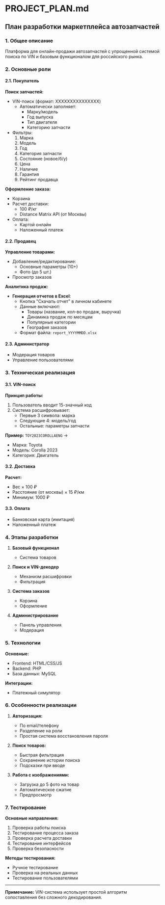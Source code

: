 # PROJECT_PLAN.md

## План разработки маркетплейса автозапчастей

### 1. Общее описание
Платформа для онлайн-продажи автозапчастей с упрощенной системой поиска по VIN и базовым функционалом для российского рынка.

### 2. Основные роли

#### 2.1. Покупатель
**Поиск запчастей:**
- VIN-поиск (формат: XXXXXXXXXXXXXXX)
  - Автоматически заполняет:
    - Марку/модель
    - Год выпуска
    - Тип двигателя
    - Категорию запчасти
- Фильтры:
  1. Марка
  2. Модель
  3. Год
  4. Категория запчасти
  5. Состояние (новое/б/у)
  6. Цена
  7. Наличие
  8. Гарантия
  9. Рейтинг продавца

**Оформление заказа:**
- Корзина
- Расчет доставки:
  - 100 ₽/кг
  - Distance Matrix API (от Москвы)
- Оплата:
  - Картой онлайн
  - Наложенный платеж

#### 2.2. Продавец
**Управление товарами:**
- Добавление/редактирование:
  - Основные параметры (10+)
  - Фото (до 5 шт.)
- Просмотр заказов

**Аналитика продаж:**
- **Генерация отчетов в Excel**:
  - Кнопка "Скачать отчет" в личном кабинете
  - Данные включают:
    - Товары (название, кол-во продаж, выручка)
    - Динамика продаж по месяцам
    - Популярные категории
    - География заказов
  - Формат файла: `report_YYYYMMDD.xlsx`

#### 2.3. Администратор
- Модерация товаров
- Управление пользователями

### 3. Техническая реализация

#### 3.1. VIN-поиск
**Принцип работы:**
1. Пользователь вводит 15-значный код
2. Система расшифровывает:
   - Первые 3 символа: марка
   - Следующие 4: модель/год
   - Остальные: параметры запчасти

**Пример:**
`TOY2023COROLLAENG` → 
- Марка: Toyota
- Модель: Corolla 2023
- Категория: Двигатель

#### 3.2. Доставка
**Расчет:**
- Вес × 100 ₽
- Расстояние (от москвы) × 15 ₽/км
- Минимум: 1000 ₽

#### 3.3. Оплата
- Банковская карта (имитация)
- Наложенный платеж

### 4. Этапы разработки

1. **Базовый функционал**
   - Система товаров

2. **Поиск и VIN-декодер**
   - Механизм расшифровки
   - Фильтрация

3. **Система заказов**
   - Корзина
   - Оформление

4. **Администрирование**
   - Панель управления
   - Модерация

### 5. Технологии

**Основные:**
- Frontend: HTML/CSS/JS
- Backend: PHP
- База данных: MySQL

**Интеграции:**
- Платежный симулятор

### 6. Особенности реализации

1. **Авторизация:**
   - По email/телефону
   - Разделение на роли
   - Простая система восстановления пароля

2. **Поиск товаров:**
   - Быстрая фильтрация
   - Сохранение истории поиска
   - Подсказки при вводе

3. **Работа с изображениями:**
   - Загрузка до 5 фото на товар
   - Автоматическое сжатие
   - Предпросмотр

### 7. Тестирование

**Основные направления:**
1. Проверка работы поиска
2. Тестирование процесса заказа
3. Проверка расчета доставки
4. Тестирование интерфейсов
5. Проверка безопасности

**Методы тестирования:**
- Ручное тестирование
- Проверка на реальных данных
- Тестирование пользователями

---

**Примечание:** VIN-система использует простой алгоритм сопоставления без сложного декодирования.
